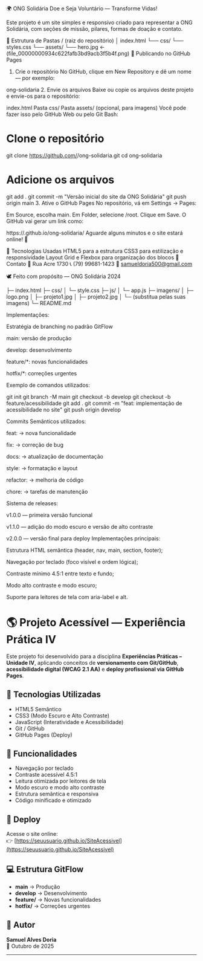 🌍 ONG Solidária
Doe e Seja Voluntário — Transforme Vidas!

Este projeto é um site simples e responsivo criado para representar a ONG Solidária, com seções de missão, pilares, formas de doação e contato.

📂 Estrutura de Pastas
/ (raiz do repositório)
│ index.html
└── css/
    └── styles.css
└── assets/
    └── hero.jpg   ← (file_00000000934c622fafb3bd9acb3f5b4f.png)
🚀 Publicando no GitHub Pages
1. Crie o repositório
No GitHub, clique em New Repository e dê um nome — por exemplo:

ong-solidaria
2. Envie os arquivos
Baixe ou copie os arquivos deste projeto e envie-os para o repositório:

index.html
Pasta css/
Pasta assets/ (opcional, para imagens)
Você pode fazer isso pelo GitHub Web ou pelo Git Bash:

# Clone o repositório
 git clone https://github.com/<seu-usuario>/ong-solidaria.git
 cd ong-solidaria

# Adicione os arquivos
 git add .
 git commit -m "Versão inicial do site da ONG Solidária"
 git push origin main
3. Ative o GitHub Pages
No repositório, vá em Settings → Pages:

Em Source, escolha main.
Em Folder, selecione /root.
Clique em Save.
O GitHub vai gerar um link como:

https://<seu-usuario>.github.io/ong-solidaria/
Aguarde alguns minutos e o site estará online! 🎉

🧩 Tecnologias Usadas
HTML5 para a estrutura
CSS3 para estilização e responsividade
Layout Grid e Flexbox para organização dos blocos
💌 Contato
📍 Rua Acre 1730
📞 (79) 99681-1423
📧 samueldoria500@gmail.com

🕊️ Feito com propósito — ONG Solidária 2024

├─ index.html
├─ css/
│  └─ style.css
├─ js/
│  └─ app.js
├─ imagens/
│  ├─ logo.png
│  ├─ projeto1.jpg
│  ├─ projeto2.jpg
│  └─ (substitua pelas suas imagens)
└─ README.md

Implementações:

Estratégia de branching no padrão GitFlow

main: versão de produção

develop: desenvolvimento

feature/*: novas funcionalidades

hotfix/*: correções urgentes

Exemplo de comandos utilizados:

git init
git branch -M main
git checkout -b develop
git checkout -b feature/acessibilidade
git add .
git commit -m "feat: implementação de acessibilidade no site"
git push origin develop

Commits Semânticos utilizados:

feat: → nova funcionalidade

fix: → correção de bug

docs: → atualização de documentação

style: → formatação e layout

refactor: → melhoria de código

chore: → tarefas de manutenção


Sistema de releases:

v1.0.0 — primeira versão funcional

v1.1.0 — adição do modo escuro e versão de alto contraste

v2.0.0 — versão final para deploy
Implementações principais:

Estrutura HTML semântica (header, nav, main, section, footer);

Navegação por teclado (foco visível e ordem lógica);

Contraste mínimo 4.5:1 entre texto e fundo;

Modo alto contraste e modo escuro;

Suporte para leitores de tela com aria-label e alt.

# 🌎 Projeto Acessível — Experiência Prática IV

Este projeto foi desenvolvido para a disciplina **Experiências Práticas – Unidade IV**, aplicando conceitos de **versionamento com Git/GitHub**, **acessibilidade digital (WCAG 2.1 AA)** e **deploy profissional via GitHub Pages**.

## 🔧 Tecnologias Utilizadas
- HTML5 Semântico
- CSS3 (Modo Escuro e Alto Contraste)
- JavaScript (Interatividade e Acessibilidade)
- Git / GitHub
- GitHub Pages (Deploy)

## 🧩 Funcionalidades
- Navegação por teclado
- Contraste acessível 4.5:1
- Leitura otimizada por leitores de tela
- Modo escuro e modo alto contraste
- Estrutura semântica e responsiva
- Código minificado e otimizado

## 🚀 Deploy
Acesse o site online:  
👉 [https://seuusuario.github.io/SiteAcessivel](https://seuusuario.github.io/SiteAcessivel)

## 💻 Estrutura GitFlow
- **main** → Produção  
- **develop** → Desenvolvimento  
- **feature/** → Novas funcionalidades  
- **hotfix/** → Correções urgentes  

## 🧠 Autor
**Samuel Alves Doria**  
📅 Outubro de 2025


---
